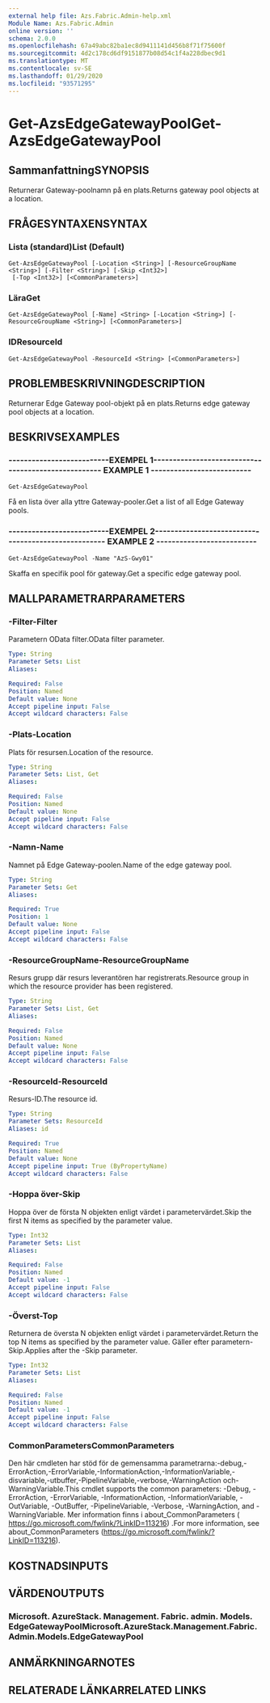 ```yaml
---
external help file: Azs.Fabric.Admin-help.xml
Module Name: Azs.Fabric.Admin
online version: ''
schema: 2.0.0
ms.openlocfilehash: 67a49abc82ba1ec8d9411141d456b8f71f75600f
ms.sourcegitcommit: 4d2c178cd6df9151877b08d54c1f4a228dbec9d1
ms.translationtype: MT
ms.contentlocale: sv-SE
ms.lasthandoff: 01/29/2020
ms.locfileid: "93571295"
---
```

# <span data-ttu-id="c99a9-101">Get-AzsEdgeGatewayPool</span><span class="sxs-lookup"><span data-stu-id="c99a9-101">Get-AzsEdgeGatewayPool</span></span>

## <span data-ttu-id="c99a9-102">Sammanfattning</span><span class="sxs-lookup"><span data-stu-id="c99a9-102">SYNOPSIS</span></span>
<span data-ttu-id="c99a9-103">Returnerar Gateway-poolnamn på en plats.</span><span class="sxs-lookup"><span data-stu-id="c99a9-103">Returns gateway pool objects at a location.</span></span>

## <span data-ttu-id="c99a9-104">FRÅGESYNTAXEN</span><span class="sxs-lookup"><span data-stu-id="c99a9-104">SYNTAX</span></span>

### <span data-ttu-id="c99a9-105">Lista (standard)</span><span class="sxs-lookup"><span data-stu-id="c99a9-105">List (Default)</span></span>
```
Get-AzsEdgeGatewayPool [-Location <String>] [-ResourceGroupName <String>] [-Filter <String>] [-Skip <Int32>]
 [-Top <Int32>] [<CommonParameters>]
```

### <span data-ttu-id="c99a9-106">Lära</span><span class="sxs-lookup"><span data-stu-id="c99a9-106">Get</span></span>
```
Get-AzsEdgeGatewayPool [-Name] <String> [-Location <String>] [-ResourceGroupName <String>] [<CommonParameters>]
```

### <span data-ttu-id="c99a9-107">ID</span><span class="sxs-lookup"><span data-stu-id="c99a9-107">ResourceId</span></span>
```
Get-AzsEdgeGatewayPool -ResourceId <String> [<CommonParameters>]
```

## <span data-ttu-id="c99a9-108">PROBLEMBESKRIVNING</span><span class="sxs-lookup"><span data-stu-id="c99a9-108">DESCRIPTION</span></span>
<span data-ttu-id="c99a9-109">Returnerar Edge Gateway pool-objekt på en plats.</span><span class="sxs-lookup"><span data-stu-id="c99a9-109">Returns edge gateway pool objects at a location.</span></span>

## <span data-ttu-id="c99a9-110">BESKRIVS</span><span class="sxs-lookup"><span data-stu-id="c99a9-110">EXAMPLES</span></span>

### <span data-ttu-id="c99a9-111">--------------------------EXEMPEL 1--------------------------</span><span class="sxs-lookup"><span data-stu-id="c99a9-111">-------------------------- EXAMPLE 1 --------------------------</span></span>
```
Get-AzsEdgeGatewayPool
```

<span data-ttu-id="c99a9-112">Få en lista över alla yttre Gateway-pooler.</span><span class="sxs-lookup"><span data-stu-id="c99a9-112">Get a list of all Edge Gateway pools.</span></span>

### <span data-ttu-id="c99a9-113">--------------------------EXEMPEL 2--------------------------</span><span class="sxs-lookup"><span data-stu-id="c99a9-113">-------------------------- EXAMPLE 2 --------------------------</span></span>
```
Get-AzsEdgeGatewayPool -Name "AzS-Gwy01"
```

<span data-ttu-id="c99a9-114">Skaffa en specifik pool för gateway.</span><span class="sxs-lookup"><span data-stu-id="c99a9-114">Get a specific edge gateway pool.</span></span>

## <span data-ttu-id="c99a9-115">MALLPARAMETRAR</span><span class="sxs-lookup"><span data-stu-id="c99a9-115">PARAMETERS</span></span>

### <span data-ttu-id="c99a9-116">-Filter</span><span class="sxs-lookup"><span data-stu-id="c99a9-116">-Filter</span></span>
<span data-ttu-id="c99a9-117">Parametern OData filter.</span><span class="sxs-lookup"><span data-stu-id="c99a9-117">OData filter parameter.</span></span>

```yaml
Type: String
Parameter Sets: List
Aliases: 

Required: False
Position: Named
Default value: None
Accept pipeline input: False
Accept wildcard characters: False
```

### <span data-ttu-id="c99a9-118">-Plats</span><span class="sxs-lookup"><span data-stu-id="c99a9-118">-Location</span></span>
<span data-ttu-id="c99a9-119">Plats för resursen.</span><span class="sxs-lookup"><span data-stu-id="c99a9-119">Location of the resource.</span></span>

```yaml
Type: String
Parameter Sets: List, Get
Aliases: 

Required: False
Position: Named
Default value: None
Accept pipeline input: False
Accept wildcard characters: False
```

### <span data-ttu-id="c99a9-120">-Namn</span><span class="sxs-lookup"><span data-stu-id="c99a9-120">-Name</span></span>
<span data-ttu-id="c99a9-121">Namnet på Edge Gateway-poolen.</span><span class="sxs-lookup"><span data-stu-id="c99a9-121">Name of the edge gateway pool.</span></span>

```yaml
Type: String
Parameter Sets: Get
Aliases: 

Required: True
Position: 1
Default value: None
Accept pipeline input: False
Accept wildcard characters: False
```

### <span data-ttu-id="c99a9-122">-ResourceGroupName</span><span class="sxs-lookup"><span data-stu-id="c99a9-122">-ResourceGroupName</span></span>
<span data-ttu-id="c99a9-123">Resurs grupp där resurs leverantören har registrerats.</span><span class="sxs-lookup"><span data-stu-id="c99a9-123">Resource group in which the resource provider has been registered.</span></span>

```yaml
Type: String
Parameter Sets: List, Get
Aliases: 

Required: False
Position: Named
Default value: None
Accept pipeline input: False
Accept wildcard characters: False
```

### <span data-ttu-id="c99a9-124">-ResourceId</span><span class="sxs-lookup"><span data-stu-id="c99a9-124">-ResourceId</span></span>
<span data-ttu-id="c99a9-125">Resurs-ID.</span><span class="sxs-lookup"><span data-stu-id="c99a9-125">The resource id.</span></span>

```yaml
Type: String
Parameter Sets: ResourceId
Aliases: id

Required: True
Position: Named
Default value: None
Accept pipeline input: True (ByPropertyName)
Accept wildcard characters: False
```

### <span data-ttu-id="c99a9-126">-Hoppa över</span><span class="sxs-lookup"><span data-stu-id="c99a9-126">-Skip</span></span>
<span data-ttu-id="c99a9-127">Hoppa över de första N objekten enligt värdet i parametervärdet.</span><span class="sxs-lookup"><span data-stu-id="c99a9-127">Skip the first N items as specified by the parameter value.</span></span>

```yaml
Type: Int32
Parameter Sets: List
Aliases: 

Required: False
Position: Named
Default value: -1
Accept pipeline input: False
Accept wildcard characters: False
```

### <span data-ttu-id="c99a9-128">-Överst</span><span class="sxs-lookup"><span data-stu-id="c99a9-128">-Top</span></span>
<span data-ttu-id="c99a9-129">Returnera de översta N objekten enligt värdet i parametervärdet.</span><span class="sxs-lookup"><span data-stu-id="c99a9-129">Return the top N items as specified by the parameter value.</span></span>
<span data-ttu-id="c99a9-130">Gäller efter parametern-Skip.</span><span class="sxs-lookup"><span data-stu-id="c99a9-130">Applies after the -Skip parameter.</span></span>

```yaml
Type: Int32
Parameter Sets: List
Aliases: 

Required: False
Position: Named
Default value: -1
Accept pipeline input: False
Accept wildcard characters: False
```

### <span data-ttu-id="c99a9-131">CommonParameters</span><span class="sxs-lookup"><span data-stu-id="c99a9-131">CommonParameters</span></span>
<span data-ttu-id="c99a9-132">Den här cmdleten har stöd för de gemensamma parametrarna:-debug,-ErrorAction,-ErrorVariable,-InformationAction,-InformationVariable,-disvariable,-utbuffer,-PipelineVariable,-verbose,-WarningAction och-WarningVariable.</span><span class="sxs-lookup"><span data-stu-id="c99a9-132">This cmdlet supports the common parameters: -Debug, -ErrorAction, -ErrorVariable, -InformationAction, -InformationVariable, -OutVariable, -OutBuffer, -PipelineVariable, -Verbose, -WarningAction, and -WarningVariable.</span></span> <span data-ttu-id="c99a9-133">Mer information finns i about_CommonParameters ( https://go.microsoft.com/fwlink/?LinkID=113216) .</span><span class="sxs-lookup"><span data-stu-id="c99a9-133">For more information, see about_CommonParameters (https://go.microsoft.com/fwlink/?LinkID=113216).</span></span>

## <span data-ttu-id="c99a9-134">KOSTNADS</span><span class="sxs-lookup"><span data-stu-id="c99a9-134">INPUTS</span></span>

## <span data-ttu-id="c99a9-135">VÄRDEN</span><span class="sxs-lookup"><span data-stu-id="c99a9-135">OUTPUTS</span></span>

### <span data-ttu-id="c99a9-136">Microsoft. AzureStack. Management. Fabric. admin. Models. EdgeGatewayPool</span><span class="sxs-lookup"><span data-stu-id="c99a9-136">Microsoft.AzureStack.Management.Fabric.Admin.Models.EdgeGatewayPool</span></span>

## <span data-ttu-id="c99a9-137">ANMÄRKNINGAR</span><span class="sxs-lookup"><span data-stu-id="c99a9-137">NOTES</span></span>

## <span data-ttu-id="c99a9-138">RELATERADE LÄNKAR</span><span class="sxs-lookup"><span data-stu-id="c99a9-138">RELATED LINKS</span></span>

